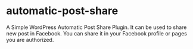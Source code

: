 automatic-post-share
====================

A Simple WordPress Automatic Post Share Plugin. It can be used to share new post in Facebook.
You can share it in your Facebook profile or pages you are authorized.

